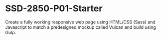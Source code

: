 # SSD-2850-P01-Starter

Create a fully working responsive web page using HTML/CSS (Sass) and Javascript to match a predesigned mockup called Vulcan and build using Gulp. 